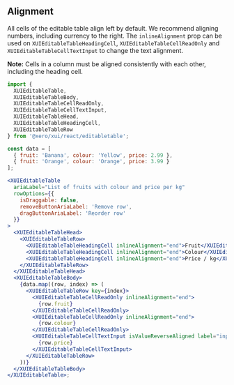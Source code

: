 ## Alignment

All cells of the editable table align left by default. We recommend aligning numbers, including currency to the right. The `inlineAlignment` prop can be used on `XUIEditableTableHeadingCell`, `XUIEditableTableCellReadOnly` and `XUIEditableTableCellTextInput` to change the text alignment.

**Note:** Cells in a column must be aligned consistently with each other, including the heading cell.

```jsx harmony
import {
  XUIEditableTable,
  XUIEditableTableBody,
  XUIEditableTableCellReadOnly,
  XUIEditableTableCellTextInput,
  XUIEditableTableHead,
  XUIEditableTableHeadingCell,
  XUIEditableTableRow
} from '@xero/xui/react/editabletable';

const data = [
  { fruit: 'Banana', colour: 'Yellow', price: 2.99 },
  { fruit: 'Orange', colour: 'Orange', price: 3.99 }
];

<XUIEditableTable
  ariaLabel="List of fruits with colour and price per kg"
  rowOptions={{
    isDraggable: false,
    removeButtonAriaLabel: 'Remove row',
    dragButtonAriaLabel: 'Reorder row'
  }}
>
  <XUIEditableTableHead>
    <XUIEditableTableRow>
      <XUIEditableTableHeadingCell inlineAlignment="end">Fruit</XUIEditableTableHeadingCell>
      <XUIEditableTableHeadingCell inlineAlignment="end">Colour</XUIEditableTableHeadingCell>
      <XUIEditableTableHeadingCell inlineAlignment="end">Price / kg</XUIEditableTableHeadingCell>
    </XUIEditableTableRow>
  </XUIEditableTableHead>
  <XUIEditableTableBody>
    {data.map((row, index) => (
      <XUIEditableTableRow key={index}>
        <XUIEditableTableCellReadOnly inlineAlignment="end">
          {row.fruit}
        </XUIEditableTableCellReadOnly>
        <XUIEditableTableCellReadOnly inlineAlignment="end">
          {row.colour}
        </XUIEditableTableCellReadOnly>
        <XUIEditableTableCellTextInput isValueReverseAligned label="input">
          {row.price}
        </XUIEditableTableCellTextInput>
      </XUIEditableTableRow>
    ))}
  </XUIEditableTableBody>
</XUIEditableTable>;
```
